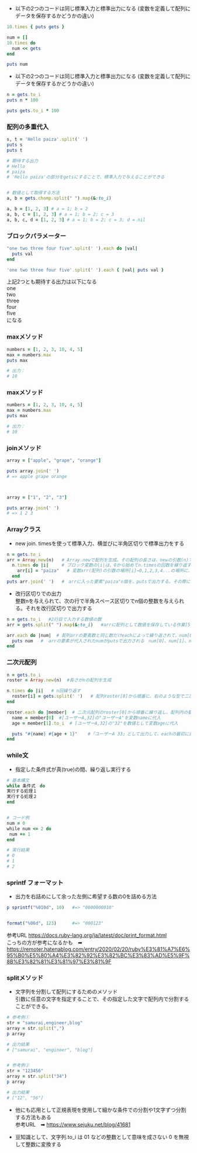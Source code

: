 ```ruby

```
- 以下の2つのコードは同じ標準入力と標準出力になる (変数を定義して配列にデータを保存するかどうかの違い)
```ruby
10.times { puts gets }
```
```ruby
num = []
10.times do
  num << gets
end

puts num
```

- 以下の2つのコードは同じ標準入力と標準出力になる (変数を定義して配列にデータを保存するかどうかの違い)
```ruby
n = gets.to_i
puts n * 100
```
```ruby
puts gets.to_i * 100
```

### 配列の多重代入
```ruby
s, t = 'Hello paiza'.split(' ')
puts s
puts t

# 期待する出力
# Hello
# paiza
# 'Hello paiza'の部分をgetsにすることで、標準入力で与えることができる


# 数値として取得する方法
a, b = gets.chomp.split(" ").map(&:to_i)
```
```ruby
a, b = [1, 2, 3] # a = 1; b = 2
a, b, c = [1, 2, 3] # a = 1; b = 2; c = 3
a, b, c, d = [1, 2, 3] # a = 1; b = 2; c = 3; d = nil

```

### ブロックパラメーター
```ruby
"one two three four five".split(' ').each do |val|
  puts val
end
```
```ruby
'one two three four five'.split(' ').each { |val| puts val }
```
上記2つとも期待する出力は以下になる  
one  
two  
three  
four  
five  
になる


### maxメソッド
```ruby
numbers = [1, 2, 3, 10, 4, 5]
max = numbers.max
puts max

# 出力：
# 10
```

### maxメソッド
```ruby
numbers = [1, 2, 3, 10, 4, 5]
max = numbers.max
puts max

# 出力：
# 10
```
### joinメソッド　

```ruby
array = ["apple", "grape", "orange"]

puts array.join(' ')
# => apple grape orange



array = ["1", "2", "3"]

puts array.join(' ')
# => 1 2 3

```

### Arrayクラス
- new  join. timesを使って標準入力、横並びに半角区切りで標準出力をする
```ruby
n = gets.to_i
arr = Array.new(n)   # Array.newで配列を生成。その配列の長さは、newの引数(n)で入力された数値で決めてる
  n.times do |i|　　　# ブロック変数の|i|は、0から始めてn.timesの回数を繰り返す 0,1,2,3,4...
    arr[i] = "paiza"   # 変数arr(配列)の引数の場所[i]→0,1,2,3,4...の場所に、"paiza"を入れていく
  end
puts arr.join(' ')   #　arrに入った要素"paiza"n個を、putsで出力する。その際に、joinメソッドを使って(' '）を使って繋いで出力している
```

- 改行区切りでの出力   
整数nを与えられて、次の行で半角スペース区切りでn個の整数を与えられる。それを改行区切りで出力する
```ruby
n = gets.to_i   #2行目で入力する数値の数
arr = gets.split(" ").map(&:to_i)   #arrに配列として数値を保存している作業[5, 6, 10, 3, .... ]

arr.each do |num|  # 配列arrの要素数と同じ数だけeachによって繰り返されて、num[0]、num[1]、num[2]...の順番でarrの値がnumに代入される
  puts num   #  arrの要素が代入されたnumがputsで出力される　num[0]、num[1]、num[2]...
end

```

### 二次元配列　
```ruby
n = gets.to_i
roster = Array.new(n)  #長さがnの配列を生成

n.times do |i|   # n回繰り返す
  roster[i] = gets.split(' ')   # 配列roster[0]から順番に、右のような型で二次元配列で保存される[[ユーザーA,32],[ユーザーB,27],[ユーザーC,40]]
end

roster.each do |member|  # 二次元配列のroster[0]から順番に繰り返し、配列内の要素をそれぞれ変数に代入する roster[0]に該当する[ユーザーA,32]からeach開始
  name = member[0]  #[ユーザーA,32]の"ユーザーA"を変数nameに代入
  age = member[1].to_i  # [ユーザーA,32]の"32"を数値として変数ageに代入

  puts "#{name} #{age + 1}"    #「ユーザーA 33」として出力して、eachの最初に戻ってroster[1]で同じ処理を繰り返す
end
```

### while文
- 指定した条件式が真(true)の間、繰り返し実行する
```ruby
# 基本構文
while 条件式　do
実行する処理１
実行する処理２
end


# コード例
num = 0
while num <= 2 do
 num += 1
end

# 実行結果
# 0
# 1
# 2
```
### sprintf フォーマット　　
- 出力を右詰めにして余った左側に希望する数の0を詰める方法
```ruby
p sprintf("%010d", 10)   #=> "0000000010"


format("%06d", 123)      #=> "000123"
```
参考URL  https://docs.ruby-lang.org/ja/latest/doc/print_format.html   
こっちの方が参考になるかも　➡︎ https://remoter.hatenablog.com/entry/2020/02/20/ruby%E3%81%A7%E6%95%B0%E5%80%A4%E3%82%92%E3%82%BC%E3%83%AD%E5%9F%8B%E3%82%81%E3%81%97%E3%81%9F


### splitメソッド
- 文字列を分割して配列にするためのメソッド   
引数に任意の文字を指定することで、その指定した文字で配列内で分割することができる。
```ruby
# 参考例①
str = "samurai,engineer,blog" 
array = str.split(",") 
p array

# 出力結果
# ["samurai", "engineer", "blog"]


# 参考例②
str = "123456" 
array = str.split("34")
p array

# 出力結果
# ["12", "56"]
```
- 他にも応用として正規表現を使用して細かな条件での分割や1文字ずつ分割する方法もある   
参考URL　➡︎  https://www.sejuku.net/blog/41681
    
- 豆知識として、文字列.to_i は 01 などの整数として意味を成さない 0 を無視して整数に変換する

